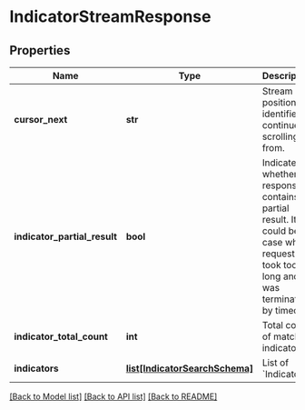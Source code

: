# IndicatorStreamResponse


## Properties
Name | Type | Description | Notes
------------ | ------------- | ------------- | -------------
**cursor_next** | **str** | Stream position identifier to continue scrolling from. | [optional] 
**indicator_partial_result** | **bool** | Indicates whether response contains partial result. It could be in case when request took too long and was terminated by timeout. | [optional] 
**indicator_total_count** | **int** | Total count of matched indicators. | 
**indicators** | [**list[IndicatorSearchSchema]**](IndicatorSearchSchema.md) | List of &#x60;Indicators&#x60;. | [optional] 

[[Back to Model list]](../README.md#documentation-for-models) [[Back to API list]](../README.md#documentation-for-api-endpoints) [[Back to README]](../README.md)


